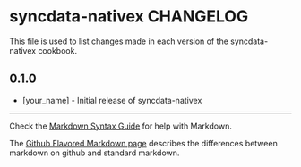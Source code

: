 syncdata-nativex CHANGELOG
==========================

This file is used to list changes made in each version of the syncdata-nativex cookbook.

0.1.0
-----
- [your_name] - Initial release of syncdata-nativex

- - -
Check the [Markdown Syntax Guide](http://daringfireball.net/projects/markdown/syntax) for help with Markdown.

The [Github Flavored Markdown page](http://github.github.com/github-flavored-markdown/) describes the differences between markdown on github and standard markdown.

